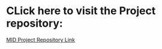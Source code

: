 # CLick here to visit the Project repository:

<a href="https://github.com/LT-Ripjaws/imdb-movie-data-science-project">
  MID Project Repository Link
</a>  
